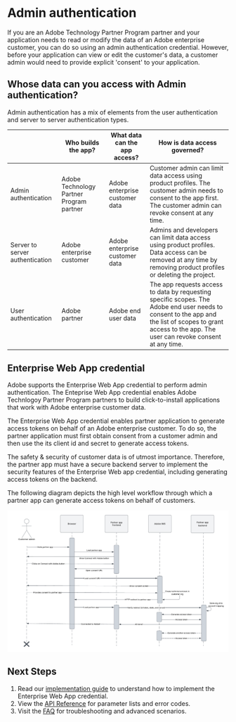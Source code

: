 # Admin authentication

If you are an Adobe Technology Partner Program partner and your application needs to read or modify the data of an Adobe enterprise customer, you can do so using an admin authentication credential. However, before your application can view or edit the customer's data, a customer admin would need to provide explicit 'consent' to your application.


## Whose data can you access with Admin authentication?

Admin authentication has a mix of elements from the user authentication and server to server authentication types. 

|                                 | Who builds the app?              | What data can the app access?  | How is data access governed?                                                                                                                                                      |
|---------------------------------|----------------------------------|--------------------------------|-----------------------------------------------------------------------------------------------------------------------------------------------------------------------------------|
| Admin authentication            | Adobe Technology Partner Program partner | Adobe enterprise customer data | Customer admin can limit data access using product profiles. The customer admin needs to consent to the app first. The customer admin can revoke consent at any time.             |
| Server to server authentication | Adobe enterprise customer        | Adobe enterprise customer data | Admins and developers can limit data access using product profiles. Data access can be removed at any time by removing product profiles or deleting the project.               |
| User authentication             | Adobe partner                    | Adobe end user data            | The app requests access to data by requesting specific scopes. The Adobe end user needs to consent to the app and the list of scopes to grant access to the app. The user can revoke consent at any time. |


## Enterprise Web App credential

Adobe supports the Enterprise Web App credential to perform admin authentication. The Enteprise Web App credential enables Adobe Technlogoy Partner Program partners to build click-to-install applications that work with Adobe enterprise customer data.

The Enterprise Web App credential enables partner application to generate access tokens on behalf of an Adobe enterprise customer. To do so, the partner application must first obtain consent from a customer admin and then use the its client id and secret to generate access tokens. 

The safety & security of customer data is of utmost importance. Therefore, the partner app must have a secure backend server to implement the security features of the Enterprise Web app credential, including generating access tokens on the backend.

The following diagram depicts the high level workflow through which a partner app can generate access tokens on behalf of customers. 

![](../../../images/enterprise-web-app-generate-access-token-uml.png)


## Next Steps

1. Read our [implementation guide](implementation.md) to understand how to implement the Enterprise Web App credential.
2. View the [API Reference](ims.md) for parameter lists and error codes.
3. Visit the [FAQ](faq.md) for troubleshooting and advanced scenarios.